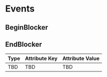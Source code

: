 <!-- order: 6 -->

# Events

## BeginBlocker

## EndBlocker


| Type             | Attribute Key       | Attribute Value      |
| ---------------- | ------------------- | -------------------- |
| TBD              | TBD                 | TBD                  |
